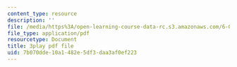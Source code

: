 ```yaml
---
content_type: resource
description: ''
file: /media/https%3A/open-learning-course-data-rc.s3.amazonaws.com/6-042j-mathematics-for-computer-science-spring-2015/7b070dde10a1482e5df3daa3af0ef223_QsKtEuUyIdw.pdf
file_type: application/pdf
resourcetype: Document
title: 3play pdf file
uid: 7b070dde-10a1-482e-5df3-daa3af0ef223
---
```

